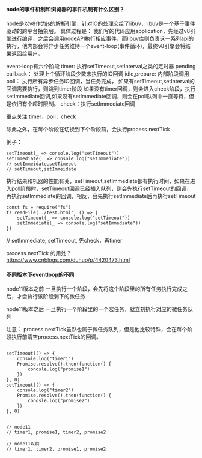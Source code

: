  #### node的事件机制和浏览器的事件机制有什么区别？ 
[](https://user-gold-cdn.xitu.io/2019/1/11/1683d81674f076eb?imageslim)
node是以v8作为js的解析引擎，针对IO的处理交给了libuv，libuv是一个基于事件驱动的跨平台抽象层。
具体过程是：
我们写的代码应用application，先经过v8引擎进行编译，之后会调用nodeAPI执行相应事件，而libuv库则负责这一系列api的执行，他内部会将异步任务维持一个event-loop(事件循环)，最终v8引擎会将结果返回给用户。

event-loop有六个阶段
timer: 执行setTimeout,setInterval之类的定时器
pending callback： 处理上个循环阶段少数未执行的IO回调
idle,prepare: 内部阶段调用
poll：
    执行所有异步任务IO回调，当任务完成，
        如果有setTimeout,setInterval的回调需要执行，则跳到timer阶段
        如果没有timer回调，则会进入check阶段，执行setImmediate回调,如果没有setImmediate回调，则会在poll队列中一直等待，但是依旧有个超时限制。
check：执行setImmediate回调

重点关注 timer，poll，check

除此之外，在每个阶段在切换到下个阶段前，会执行process.nextTick


例子：
```
setTimeout(_ => console.log("setTimeout"))
setImmediate(_ => console.log("setImmediate"))
// setImmeidate,setTimeout
// setTimeout,setImmeidate
```
执行结果和机器的性能有关，setTimeout,setImmediate都有执行时间，如果在进入poll阶段时，setTimeout回调已经插入队列，则会先执行setTimeout的回调，再执行setImmediate的回调，相反，会先执行setImmediate后再执行setTimeout

```
const fs = require("fs")
fs.readFile('./test.html', () => {
    setTimeout(_ => console.log("setTimeout"))
    setImmediate(_ => console.log("setImmediate"))
})
```
// setImmediate, setTimeout, 先check，再timer


process.nextTick 的用处？
https://www.cnblogs.com/duhuo/p/4420473.html

#### 不同版本下eventloop的不同

node11版本之前
一旦执行一个阶段，会先将这个阶段里的所有任务执行完成之后，才会执行该阶段剩下的微任务

node11版本之后
一旦执行一个阶段里的一个宏任务，就立刻执行对应的微任务队列

注意： process.nextTick虽然也属于微任务队列，但是他比较特殊，会在每个阶段执行前清空process.nextTick的回调。

```

setTimeout(() => {
    console.log("timer1")
    Promise.resolve().then(function() {
        conosle.log("promise1")
    })
}, 0)
setTimeout(() => {
    console.log("timer2")
    Promise.resolve().then(function() {
        conosle.log("promise2")
    })
}, 0)


// node11
// timer1, promise1, timer2, promise2

// node11以前
// timer1, timer2, promise1, promise2
```